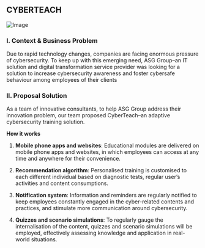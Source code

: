 ## CYBERTEACH
![Image]()

### I. Context & Business Problem
Due to rapid technology changes, companies are facing enormous pressure of cybersecurity. To keep up with this emerging need, ASG Group–an IT solution and digital transformation service provider was looking for a solution to increase cybersecurity awareness and foster cybersafe behaviour among employees of their clients 

### II. Proposal Solution 
As a team of innovative consultants, to help ASG Group address their innovation problem, our team proposed CyberTeach–an adaptive cybersecurity training solution.

**How it works** 
1. **Mobile phone apps and websites**: Educational modules are delivered on mobile phone apps and websites, in which employees can access at any time and anywhere for their convenience.

2. **Recommendation algorithm**: Personalised training is customised to each different individual based on diagnostic tests, regular user’s activities and content consumptions.

3. **Notification system**: Information and reminders are regularly notified to keep employees constantly engaged in the cyber-related contents and practices, and stimulate more communication around cybersecurity. 

4. **Quizzes and scenario simulations**: To regularly gauge the internalisation of the content, quizzes and scenario simulations will be employed, effectively assessing knowledge and application in real-world situations.
